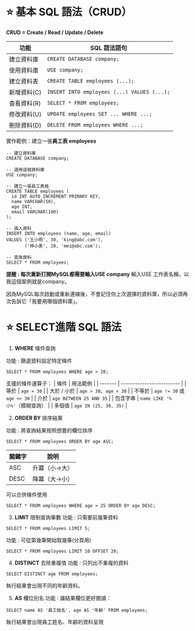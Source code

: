 # ⭐ 基本 SQL 語法（CRUD）
**CRUD = Create / Read / Update / Delete**

| 功能    | SQL 語法語句                                    |
| ----- | ------------------------------------------- |
| 建立資料庫 | `CREATE DATABASE company;`                  |
| 使用資料庫 | `USE company;`                              |
| 建立資料表 | `CREATE TABLE employees (...);`             |
| 新增資料(C)  | `INSERT INTO employees (...) VALUES (...);` |
| 查看資料(R)  | `SELECT * FROM employees;`                  |
| 修改資料(U)  | `UPDATE employees SET ... WHERE ...;`       |
| 刪除資料(D)  | `DELETE FROM employees WHERE ...;`          |

實作範例：建立一張**員工表 employees**
```
-- 建立資料庫
CREATE DATABASE company;

-- 選用這個資料庫
USE company;

-- 建立一張員工表格
CREATE TABLE employees (
  id INT AUTO_INCREMENT PRIMARY KEY,
  name VARCHAR(50),
  age INT,
  email VARCHAR(100)
);
```
```
-- 插入資料
INSERT INTO employees (name, age, email)
VALUES ('王小明', 30, 'king@abc.com'),
       ('林小美', 28, 'mei@abc.com');
```
```
-- 查詢資料
SELECT * FROM employees;
```

**提醒 : 每次重新打開MySQL都需要輸入USE company** 輸入USE 工作表名稱，以我這個案例就是company。

因為MySQL每次啟動或重新連線後，不會記住你上次選擇的資料庫，所以必須再次告訴它「我要用哪個資料庫」。

# ⭐ SELECT進階 SQL 語法

1. **WHERE** 條件查詢

功能 : 篩選資料設定特定條件
```
SELECT * FROM employees WHERE age > 20;
```
支援的條件運算子：
| 條件      | 用法範例                      |
| ------- | ------------------------- |
| 等於      | `age = 30`                |
| 大於 / 小於 | `age > 30`、`age < 30`     |
| 不等於     | `age != 30` 或 `age <> 30` |
| 介於      | `age BETWEEN 25 AND 35`   |
| 包含字串    | `name LIKE '%小%'`（模糊查詢）   |
| 多個值     | `age IN (25, 30, 35)`     |

2. **ORDER BY** 排序結果

功能 : 將查詢結果按照想要的欄位排序

```
SELECT * FROM employees ORDER BY age ASC;
```
| 關鍵字      | 說明                      |
| ------- | ------------------------- |
| ASC      | 升冪（小→大）                |
| DESC | 降冪（大→小）     |

可以合併條件使用
```
SELECT * FROM employees WHERE age > 25 ORDER BY age DESC;
```

3. **LIMIT** 限制查詢筆數
功能 : 只需要前幾筆資料
```
SELECT * FROM employees LIMIT 5;
```
功能 : 可從第幾筆開始取幾筆(分頁用)
```
SELECT * FROM employees LIMIT 10 OFFSET 20;
```

4. **DISTINCT** 去除重複值
功能 : 只列出不重複的資料
```
SELECT DISTINCT age FROM employees;
```
執行結果會出現不同的年齡資料。

5. **AS** 欄位別名
功能 : 讓結果欄位更好閱讀：
```
SELECT name AS '員工姓名', age AS '年齡' FROM employees;
```
執行結果會出現員工姓名、年齡的資料呈現


